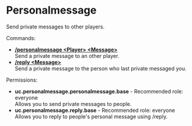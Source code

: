 Personalmessage
====
Send private messages to other players.

Commands: <br>
* **[/personalmessage \<Player\> \<Message\>](../commands/personalmessage.md)**<br>Send a private message to an other player.
* **[/reply \<Message\>](../commands/reply.md)**<br>Send a private message to the person who last private messaged you.

Permissions: <br>
* **uc.personalmessage.personalmessage.base** - Recommended role: everyone<br>Allows you to send private messages to people.
* **uc.personalmessage.reply.base** - Recommended role: everyone<br>Allows you to reply to people's personal message using /reply.
